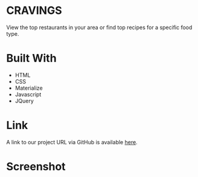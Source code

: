 # CRAVINGS
View the top restaurants in your area or find top recipes for a specific food type.

# Built With
- HTML
- CSS
- Materialize
- Javascript
- JQuery

# Link
A link to our project URL via GitHub is available [here](https://daniwhitlock.github.io/Project-1/).

# Screenshot
